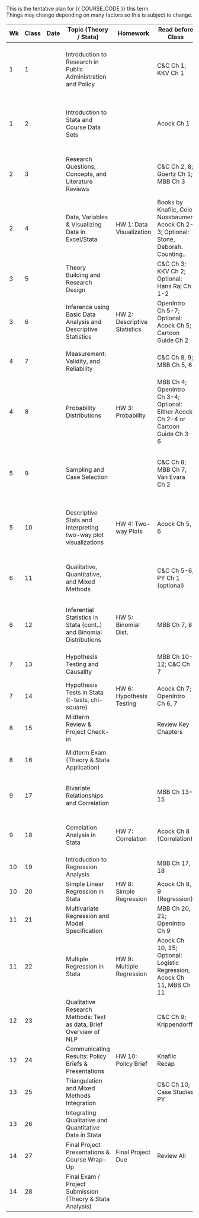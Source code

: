 This is the tentative plan for {{ COURSE_CODE }} this term.  
Things may change depending on many factors so this is subject to change.

| Wk | Class | Date | Topic (Theory / Stata) | Homework | Read before Class | Learning Outcome |
|----|-------|------|------------------------|----------|-------------------|------------------|
| 1  | 1     |      | Introduction to Research in Public Administration and Policy |  | C&C Ch 1; KKV Ch 1 | Understand the scope of research in public administration and familiarize with datasets and statistical software |
| 1  | 2     |      | Introduction to Stata and Course Data Sets |  | Acock Ch 1 | Understand the scope of research in public administration and familiarize with datasets and statistical software |
| 2  | 3     |      | Research Questions, Concepts, and Literature Reviews |  | C&C Ch 2, 8; Goertz Ch 1; MBB Ch 3 | Formulate research questions, drawing ideas from literature, familiarity with and visualizing data |
| 2  | 4     |      | Data, Variables & Visualizing Data in Excel/Stata | HW 1: Data Visualization | Books by Knaflic, Cole Nussbaumer; Acock Ch 2-3; Optional: Stone, Deborah. Counting.. | Formulate research questions, drawing ideas from literature, familiarity with and visualizing data |
| 3  | 5     |      | Theory Building and Research Design |  | C&C Ch 3; KKV Ch 2; Optional: Hans Raj Ch 1-2 | Develop research design and review of descriptive statistics; Project Team Assignments |
| 3  | 6     |      | Inference using Basic Data Analysis and Descriptive Statistics | HW 2: Descriptive Statistics | OpenIntro Ch 5-7; Optional: Acock Ch 5; Cartoon Guide Ch 2 | Develop research design and review of descriptive statistics; Project Team Assignments |
| 4  | 7     |      | Measurement: Validity, and Reliability |  | C&C Ch 8, 9; MBB Ch 5, 6 | Assess measurement quality and review of probability |
| 4  | 8     |      | Probability Distributions | HW 3: Probability | MBB Ch 4; OpenIntro Ch 3-4; Optional: Either Acock Ch 2-4 or Cartoon Guide Ch 3-6 | Assess measurement quality and review of probability |
| 5  | 9     |      | Sampling and Case Selection |  | C&C Ch 8; MBB Ch 7; Van Evara Ch 2 | Understand sampling techniques, case selection and generate descriptive tables/visualizations |
| 5  | 10    |      | Descriptive Stats and Interpreting two-way plot visualizations | HW 4: Two-way Plots | Acock Ch 5, 6 | Understand sampling techniques, case selection and generate descriptive tables/visualizations |
| 6  | 11    |      | Qualitative, Quantitative, and Mixed Methods |  | C&C Ch 5-6; PY Ch 1 (optional) | Compare methodological approaches and compute confidence intervals |
| 6  | 12    |      | Inferential Statistics in Stata (cont..) and Binomial Distributions | HW 5: Binomial Dist. | MBB Ch 7, 8 | Compare methodological approaches and compute confidence intervals |
| 7  | 13    |      | Hypothesis Testing and Causality |  | MBB Ch 10-12; C&C Ch 7 | Test hypotheses and interpret statistical significance in Stata |
| 7  | 14    |      | Hypothesis Tests in Stata (t-tests, chi-square) | HW 6: Hypothesis Testing | Acock Ch 7; OpenIntro Ch 6, 7 | Test hypotheses and interpret statistical significance in Stata |
| 8  | 15    |      | Midterm Review & Project Check-in |  | Review Key Chapters | Integrate and apply concepts from the first half of the course |
| 8  | 16    |      | Midterm Exam (Theory & Stata Application) |  |  | Integrate and apply concepts from the first half of the course |
| 9  | 17    |      | Bivariate Relationships and Correlation |  | MBB Ch 13-15 | Analyze and interpret relationships between two variables |
| 9  | 18    |      | Correlation Analysis in Stata | HW 7: Correlation | Acock Ch 8 (Correlation) | Analyze and interpret relationships between two variables |
| 10 | 19    |      | Introduction to Regression Analysis |  | MBB Ch 17, 18 | Understand and estimate simple regression models |
| 10 | 20    |      | Simple Linear Regression in Stata | HW 8: Simple Regression | Acock Ch 8, 9 (Regression) | Understand and estimate simple regression models |
| 11 | 21    |      | Multivariate Regression and Model Specification |  | MBB Ch 20, 21; OpenIntro Ch 9 | Build and assess multivariate regression models |
| 11 | 22    |      | Multiple Regression in Stata | HW 9: Multiple Regression | Acock Ch 10, 15; Optional: Logistic Regression, Acock Ch 11, MBB Ch 11 | Build and assess multivariate regression models |
| 12 | 23    |      | Qualitative Research Methods: Text as data, Brief Overview of NLP |  | C&C Ch 9; Krippendorff | Present and visualize data effectively for policy audiences |
| 12 | 24    |      | Communicating Results: Policy Briefs & Presentations | HW 10: Policy Brief | Knaflic Recap | Present and visualize data effectively for policy audiences |
| 13 | 25    |      | Triangulation and Mixed Methods Integration |  | C&C Ch 10; Case Studies PY | Combine qualitative and quantitative evidence in analysis |
| 13 | 26    |      | Integrating Qualitative and Quantitative Data in Stata |  |  | Combine qualitative and quantitative evidence in analysis |
| 14 | 27    |      | Final Project Presentations & Course Wrap-Up | Final Project Due | Review All | Synthesize course learning and communicate findings |
| 14 | 28    |      | Final Exam / Project Submission (Theory & Stata Analysis) |  |  | Synthesize course learning and communicate findings |

